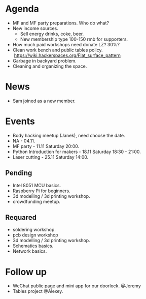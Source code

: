 # Agenda

- MF and MF party preparations. Who do what?    
- New income sources.   
  * Sell energy drinks, coke, beer.    
  * New membership type 100-150 rmb for supporters.     
- How much paid workshops need donate LZ? 30%? 
- Clean work bench and public tables policy.  https://wiki.hackerspaces.org/Flat_surface_pattern    
- Garbage in backyard problem.    
- Cleaning and organizing the space.   

# News

- Sam joined as a new member.  

# Events

- Body hacking meetup (Janek), need choose the date.  
- NA  - 04.11.  
- MF party - 11.11 Saturday 20:00.   
- Python Introduction for makers - 18.11 Saturday 18:30 - 21:00.  
- Laser cutting - 25.11 Saturday 14:00.   

## Pending

- Intel 8051 MCU basics.   
- Raspberry Pi for beginners.   
- 3d modelling / 3d printing workshop.   
- crowdfunding meetup.   

## Requared

- soldering workshop.  
- pcb design workshop 
- 3d modelling / 3d printing workshop.    
- Schematics basics.    
- Network basics.  

# Follow up

- WeChat public page and mini app for our doorlock. @Jeremy   
- Tables project @Alexey.   
